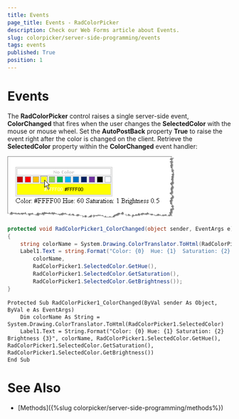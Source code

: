```yaml
---
title: Events
page_title: Events - RadColorPicker
description: Check our Web Forms article about Events.
slug: colorpicker/server-side-programming/events
tags: events
published: True
position: 1
---
```


# Events





The **RadColorPicker** control raises a single server-side event, **ColorChanged** that fires when the user changes the **SelectedColor** with the mouse or mouse wheel. Set the **AutoPostBack** property **True** to raise the event right after the color is changed on the client. Retrieve the **SelectedColor** property within the **ColorChanged** event handler:


![](images/colorpicker-server001.png)



````C#
protected void RadColorPicker1_ColorChanged(object sender, EventArgs e)
{
	string colorName = System.Drawing.ColorTranslator.ToHtml(RadColorPicker1.SelectedColor);
	Label1.Text = string.Format("Color: {0}  Hue: {1}  Saturation: {2}  Brightness {3}",
		colorName,
		RadColorPicker1.SelectedColor.GetHue(),
		RadColorPicker1.SelectedColor.GetSaturation(),
		RadColorPicker1.SelectedColor.GetBrightness());
} 
````
````VB
Protected Sub RadColorPicker1_ColorChanged(ByVal sender As Object, ByVal e As EventArgs)
	Dim colorName As String = System.Drawing.ColorTranslator.ToHtml(RadColorPicker1.SelectedColor)
	Label1.Text = String.Format("Color: {0} Hue: {1} Saturation: {2} Brightness {3}", colorName, RadColorPicker1.SelectedColor.GetHue(), RadColorPicker1.SelectedColor.GetSaturation(), RadColorPicker1.SelectedColor.GetBrightness())
End Sub
````


# See Also

 * [Methods]({%slug colorpicker/server-side-programming/methods%})

